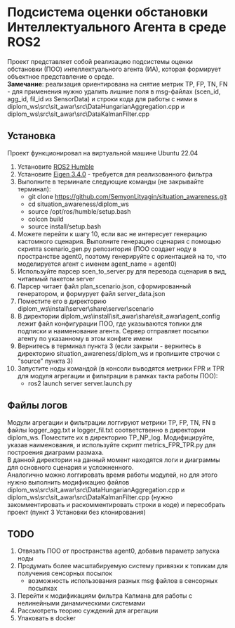# Подсистема оценки обстановки Интеллектуального Агента в среде ROS2

Проект представляет собой реализацию подсистемы оценки обстановки (ПОО) интеллектуального агента (ИА), которая формирует объектное представление о среде.  
**Замечание**: реализация ориентирована на снятие метрик TP, FP, TN, FN - для применения нужно удалить лишние поля в msg-файлах (scen_id, agg_id, fil_id из SensorData) и строки кода для работы с ними в diplom_ws\src\sit_awar\src\DataHungarianAggregation.cpp и diplom_ws\src\sit_awar\src\DataKalmanFilter.cpp

## Установка

Проект функционировал на виртуальной машине Ubuntu 22.04
1. Установите [ROS2 Humble](https://docs.ros.org/en/humble/Installation/Ubuntu-Install-Debians.html)
2. Установите [Eigen 3.4.0](https://gitlab.com/libeigen/eigen/-/releases) - требуется для реализованного фильтра
3. Выполните в терминале следующие команды (не закрывайте терминал):
     - git clone https://github.com/SemyonLityagin/situation_awareness.git
     - cd situation_awareness/diplom_ws
     - source /opt/ros/humble/setup.bash
     - colcon build
     - source install/setup.bash
4. Можете перейти к шагу 10, если вас не интересует генерацию кастомного сценария. Выполните генерацию сценария с помощью скрипта scenario_gen.py репозитория (ПОО создает ноду в пространстве agent0, поэтому генерируйте с ориентацией на то, что моделируется агент с именем agent_name = agent0)
5. Используйте парсер scen_to_server.py для перевода сценария в вид, читаемый пакетом server
6. Парсер читает файл plan_scenario.json, сформированный генератором, и формурует файл server_data.json
7. Поместите его в директорию diplom_ws\install\server\share\server\scenario
8. В директории diplom_ws\install\sit_awar\share\sit_awar\agent_config лежит файл конфигурации ПОО, где указываются топики для подписки и наименование агента. Сервер отправляет посылки агенту по указанному в этом конфиге имени
9. Вернитесь в терминал пункта 3 (если закрыли - вернитесь в директорию situation_awareness/diplom_ws и пропишите строчки с "source" пункта 3)
10. Запустите ноды командой (в консоли выводятся метрики FPR и TPR для модуля агрегации и фильтрации в рамках такта работы ПОО):
      - ros2 launch server server.launch.py

## Файлы логов

Модули агрегации и фильтрации логгируют метрики TP, FP, TN, FN в файлы logger_agg.txt и logger_fil.txt соответственно в директории diplom_ws. Поместите их в директорию TP_NP_log. Модифицируйте, указав наименования, и используйте скрипт metrics_FPR_TPR.py для построения диаграмм размаха.  
В данной директории на данный момент находятся логи и диаграммы для основного сценария и усложненного.  
Аналогично можно логгировать время работы модулей, но для этого нужно выполнить модификацию файлов diplom_ws\src\sit_awar\src\DataHungarianAggregation.cpp и diplom_ws\src\sit_awar\src\DataKalmanFilter.cpp (нужно закомментировать и раскомментировать строки в коде) и пересобрать проект (пункт 3 Установки без клонирования) 

## TODO
1. Отвязать ПОО от пространства agent0, добавив параметр запуска ноды
2. Продумать более масштабируемую систему привязки к топикам для получения сенсорных посылок
     - возможность использования разных msg файлов в сенсорных посылках
3. Перейти к модификациям фильтра Калмана для работы с нелинейными динамическими системами
4. Рассмотреть теорию суждений для агрегации
5. Упаковать в docker
